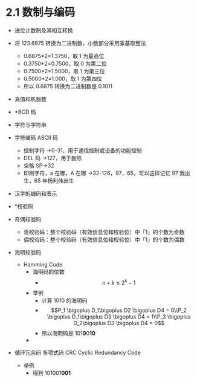 # 2.1 数制与编码

- 进位计数制及其相互转换

- 将 123.6875 转换为二进制数，小数部分采用乘基取整法

  - 0.6875\*2=1.3750，取 1 为最高位
  - 0.3750\*2=0.7500，取 0 为第二位
  - 0.7500\*2=1.5000，取 1 为第三位
  - 0.5000\*2=1.000，取 1 为第四位
  - 所以 0.6875 转换为二进制数是 0.1011

- 真值和机器数
- \*BCD 码
- 字符与字符串
- 字符编码 ASCII 码
  - 控制字符 →0-31，用于通信控制或设备的功能控制
  - DEL 码 →127，用于删除
  - 空格 SP→32
  - 印刷字符，a 在哪，A 在哪 →32-126，97，65，可以这样记忆 97 我出生，65 年杨利伟出生
- 汉字的编码和表示
- \*校验码
- 奇偶校验码
  - 奇校验码：整个校验码（有效信息位和校验位）中「1」的个数为奇数
  - 偶校验码：整个校验码（有效信息位和校验位）中「1」的个数为偶数
- 海明校验码
  - Hamming Code
    - 海明码的位数
      - $$n+k \le 2^k-1$$
    - 举例
      - 计算 1010 的海明码
      - $$P_1 \bigoplus D_1\bigoplus D2 \bigoplus D4 = 0\\P_2 \bigoplus D_1\bigoplus D3 \bigoplus D4 = 1\\P_3 \bigoplus D_2\bigoplus D3 \bigoplus D4 = 0$$
      - 所以海明码是 101**0**0**10**
    -
- 循环冗余码 多项式码 CRC Cyclic Redundancy Code
  - 举例
    - 得到 101001**001**
